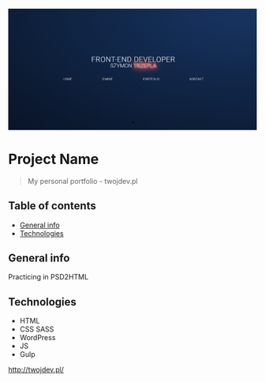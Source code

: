 ![AwwPlanty Header](screenshot.png)
# Project Name
> My personal portfolio - twojdev.pl

## Table of contents
* [General info](#general-info)
* [Technologies](#technologies)

## General info
Practicing in PSD2HTML 

## Technologies
* HTML
* CSS SASS
* WordPress
* JS
* Gulp

http://twojdev.pl/

